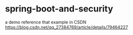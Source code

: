 # spring-boot-and-security
a demo reference that example in CSDN https://blog.csdn.net/qq_27384769/article/details/79464227
